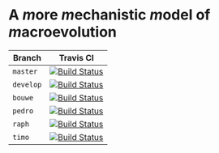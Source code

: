 # A *m*ore *m*echanistic *m*odel of *m*acroevolution




| Branch | Travis CI |
| ------------- | ------------- |
| `master` | [![Build Status](https://travis-ci.org/rscherrer/mmmm.svg?branch=master)](https://travis-ci.org/rscherrer/mmmm) |
| `develop` | [![Build Status](https://travis-ci.org/rscherrer/mmmm.svg?branch=develop)](https://travis-ci.org/rscherrer/mmmm) |
| `bouwe` | [![Build Status](https://travis-ci.org/rscherrer/mmmm.svg?branch=bouwe)](https://travis-ci.org/rscherrer/mmmm) |
| `pedro` | [![Build Status](https://travis-ci.org/rscherrer/mmmm.svg?branch=pedro)](https://travis-ci.org/rscherrer/mmmm) |
| `raph` | [![Build Status](https://travis-ci.org/rscherrer/mmmm.svg?branch=raph)](https://travis-ci.org/rscherrer/mmmm) |
| `timo` | [![Build Status](https://travis-ci.org/rscherrer/mmmm.svg?branch=timo)](https://travis-ci.org/rscherrer/mmmm) |1111
